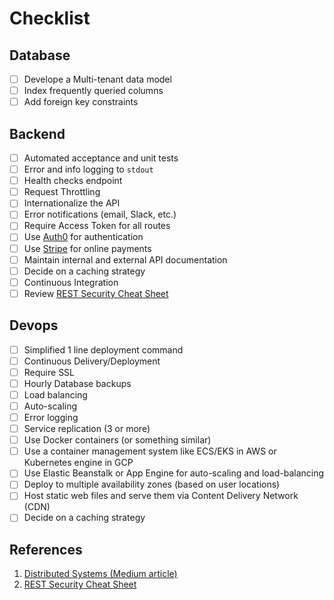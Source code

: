 # Checklist

## Database

- [ ] Develope a Multi-tenant data model
- [ ] Index frequently queried columns
- [ ] Add foreign key constraints

## Backend

- [ ] Automated acceptance and unit tests
- [ ] Error and info logging to `stdout`
- [ ] Health checks endpoint
- [ ] Request Throttling
- [ ] Internationalize the API
- [ ] Error notifications (email, Slack, etc.)
- [ ] Require Access Token for all routes
- [ ] Use [Auth0](https://auth0.com/) for authentication
- [ ] Use [Stripe](https://stripe.com/fr) for online payments
- [ ] Maintain internal and external API documentation
- [ ] Decide on a caching strategy
- [ ] Continuous Integration
- [ ] Review [REST Security Cheat Sheet](https://www.owasp.org/index.php/REST_Security_Cheat_Sheet)

## Devops

- [ ] Simplified 1 line deployment command
- [ ] Continuous Delivery/Deployment
- [ ] Require SSL
- [ ] Hourly Database backups
- [ ] Load balancing
- [ ] Auto-scaling
- [ ] Error logging 
- [ ] Service replication (3 or more)
- [ ] Use Docker containers (or something similar)
- [ ] Use a container management system like ECS/EKS in AWS or Kubernetes engine in GCP
- [ ] Use Elastic Beanstalk or App Engine for auto-scaling and load-balancing
- [ ] Deploy to multiple availability zones (based on user locations)
- [ ] Host static web files and serve them via Content Delivery Network (CDN)
- [ ] Decide on a caching strategy

## References

1. [Distributed Systems (Medium article)](https://bit.ly/2Ep8DAe)
1. [REST Security Cheat Sheet](https://www.owasp.org/index.php/REST_Security_Cheat_Sheet)